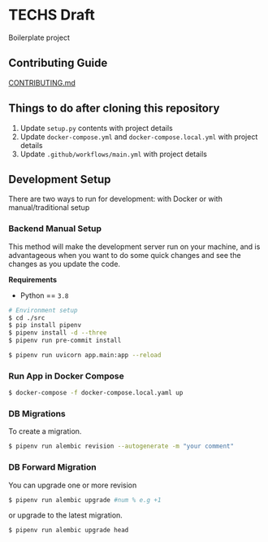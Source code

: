 # TECHS Draft

Boilerplate project


## Contributing Guide

[CONTRIBUTING.md](CONTRIBUTING.md)


## Things to do after cloning this repository

1. Update `setup.py` contents with project details
2. Update `docker-compose.yml` and `docker-compose.local.yml` with project details
3. Update `.github/workflows/main.yml` with project details


## Development Setup

There are two ways to run for development: with Docker or with manual/traditional setup


### Backend Manual Setup

This method will make the development server run on your machine, and is advantageous when you want to do some quick changes and see the changes as you update the code.

**Requirements**
- Python == `3.8`

``` bash
# Environment setup
$ cd ./src
$ pip install pipenv
$ pipenv install -d --three
$ pipenv run pre-commit install

$ pipenv run uvicorn app.main:app --reload
```

### Run App in Docker Compose

```bash
$ docker-compose -f docker-compose.local.yaml up
```

### DB Migrations

To create a migration.

``` bash
$ pipenv run alembic revision --autogenerate -m "your comment"
```

### DB Forward Migration
You can upgrade one or more revision
``` bash
$ pipenv run alembic upgrade #num % e.g +1
```
or upgrade to the latest migration.
``` bash
$ pipenv run alembic upgrade head
```
